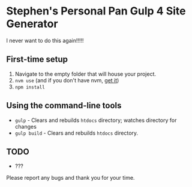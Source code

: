 # Stephen's Personal Pan Gulp 4 Site Generator
I never want to do this again!!!!!

## First-time setup
1. Navigate to the empty folder that will house your project.
2. `nvm use` (and if you don't have nvm, [get it](https://github.com/nvm-sh/nvm))
3. `npm install`

## Using the command-line tools
- `gulp` - Clears and rebuilds `htdocs` directory; watches directory for changes
- `gulp build` - Clears and rebuilds `htdocs` directory.

## TODO
- ???

Please report any bugs and thank you for your time.
